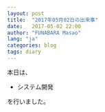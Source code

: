 ```yaml
---
layout: post
title:  "2017年05月02日の出来事"
date:   2017-05-02 22:00
author: "FUNABARA Masao"
lang: "ja"
categories: blog
tags: diary
---
```


本日は、

* システム開発

を行いました。
